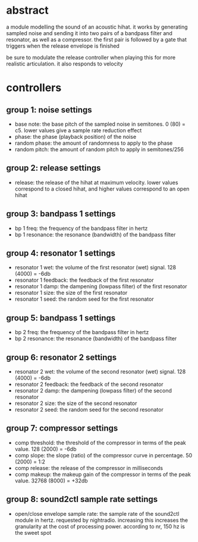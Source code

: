 # abstract

a module modelling the sound of an acoustic hihat. it works by generating sampled noise and sending it into two pairs of a bandpass filter and resonator, as well as a compressor. the first pair is followed by a gate that triggers when the release envelope is finished

be sure to modulate the release controller when playing this for more realistic articulation. it also responds to velocity

# controllers

## group 1: noise settings

- base note: the base pitch of the sampled noise in semitones. 0 (80) = c5. lower values give a sample rate reduction effect
- phase: the phase (playback position) of the noise
- random phase: the amount of randomness to apply to the phase
- random pitch: the amount of random pitch to apply in semitones/256

## group 2: release settings

- release: the release of the hihat at maximum velocity. lower values correspond to a closed hihat, and higher values correspond to an open hihat

## group 3: bandpass 1 settings

- bp 1 freq: the frequency of the bandpass filter in hertz
- bp 1 resonance: the resonance (bandwidth) of the bandpass filter

## group 4: resonator 1 settings

- resonator 1 wet: the volume of the first resonator (wet) signal. 128 (4000) = -6db
- resonator 1 feedback: the feedback of the first resonator
- resonator 1 damp: the dampening (lowpass filter) of the first resonator
- resonator 1 size: the size of the first resonator
- resonator 1 seed: the random seed for the first resonator

## group 5: bandpass 1 settings

- bp 2 freq: the frequency of the bandpass filter in hertz
- bp 2 resonance: the resonance (bandwidth) of the bandpass filter

## group 6: resonator 2 settings

- resonator 2 wet: the volume of the second resonator (wet) signal. 128 (4000) = -6db
- resonator 2 feedback: the feedback of the second resonator
- resonator 2 damp: the dampening (lowpass filter) of the second resonator
- resonator 2 size: the size of the second resonator
- resonator 2 seed: the random seed for the second resonator

## group 7: compressor settings

- comp threshold: the threshold of the compressor in terms of the peak value. 128 (2000) = -6db
- comp slope: the slope (ratio) of the compressor curve in percentage. 50 (2000) = 1:2
- comp release: the release of the compressor in milliseconds
- comp makeup: the makeup gain of the compressor in terms of the peak value. 32768 (8000) = +32db

## group 8: sound2ctl sample rate settings

- open/close envelope sample rate: the sample rate of the sound2ctl module in hertz. requested by nightradio. increasing this increases the granularity at the cost of processing power. according to nr, 150 hz is the sweet spot